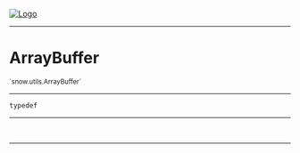 
[![Logo](../../../images/logo.png)](../../../api/index.html)

---



<h1>ArrayBuffer</h1>
<small>`snow.utils.ArrayBuffer`</small>



---

`typedef`

---

&nbsp;
&nbsp;









---

&nbsp;
&nbsp;
&nbsp;
&nbsp;